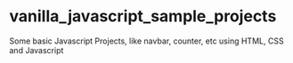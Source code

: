 # vanilla_javascript_sample_projects
Some basic Javascript Projects, like navbar, counter, etc  using HTML, CSS and Javascript
